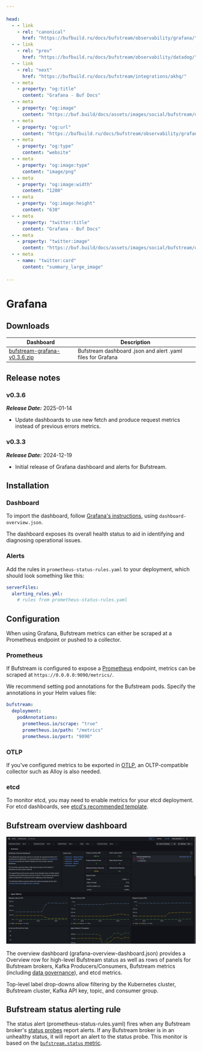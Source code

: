 ```yaml
---

head:
  - - link
    - rel: "canonical"
      href: "https://bufbuild.ru/docs/bufstream/observability/grafana/"
  - - link
    - rel: "prev"
      href: "https://bufbuild.ru/docs/bufstream/observability/datadog/"
  - - link
    - rel: "next"
      href: "https://bufbuild.ru/docs/bufstream/integrations/akhq/"
  - - meta
    - property: "og:title"
      content: "Grafana - Buf Docs"
  - - meta
    - property: "og:image"
      content: "https://buf.build/docs/assets/images/social/bufstream/observability/grafana.png"
  - - meta
    - property: "og:url"
      content: "https://bufbuild.ru/docs/bufstream/observability/grafana/"
  - - meta
    - property: "og:type"
      content: "website"
  - - meta
    - property: "og:image:type"
      content: "image/png"
  - - meta
    - property: "og:image:width"
      content: "1200"
  - - meta
    - property: "og:image:height"
      content: "630"
  - - meta
    - property: "twitter:title"
      content: "Grafana - Buf Docs"
  - - meta
    - property: "twitter:image"
      content: "https://buf.build/docs/assets/images/social/bufstream/observability/grafana.png"
  - - meta
    - name: "twitter:card"
      content: "summary_large_image"

---
```


# Grafana

## Downloads

| Dashboard                                                                                            | Description                                                 |
| ---------------------------------------------------------------------------------------------------- | ----------------------------------------------------------- |
| [bufstream-grafana-v0.3.6.zip](../../../assets/bufstream/observability/bufstream-grafana-v0.3.6.zip) | Bufstream dashboard .json and alert .yaml files for Grafana |

## Release notes

### v0.3.6

**_Release Date:_** 2025-01-14

- Update dashboards to use new fetch and produce request metrics instead of previous errors metrics.

### v0.3.3

**_Release Date:_** 2024-12-19

- Initial release of Grafana dashboard and alerts for Bufstream.

## Installation

### Dashboard

To import the dashboard, follow [Grafana's instructions](https://grafana.com/docs/grafana/latest/dashboards/build-dashboards/import-dashboards/), using `dashboard-overview.json`.

The dashboard exposes its overall health status to aid in identifying and diagnosing operational issues.

### Alerts

Add the rules in `prometheus-status-rules.yaml` to your deployment, which should look something like this:

```yaml
serverFiles:
  alerting_rules.yml:
    # rules from prometheus-status-rules.yaml
```

## Configuration

When using Grafana, Bufstream metrics can either be scraped at a Prometheus endpoint or pushed to a collector.

### Prometheus

If Bufstream is configured to expose a [Prometheus](../overview/#prometheus) endpoint, metrics can be scraped at `https://0.0.0.0:9090/metrics/`.

We recommend setting pod annotations for the Bufstream pods. Specify the annotations in your Helm values file:

```yaml
bufstream:
  deployment:
    podAnnotations:
      prometheus.io/scrape: "true"
      prometheus.io/path: "/metrics"
      prometheus.io/port: "9090"
```

### OTLP

If you've configured metrics to be exported in [OTLP](../overview/#otlp), an OLTP-compatible collector such as Alloy is also needed.

### etcd

To monitor etcd, you may need to enable metrics for your etcd deployment. For etcd dashboards, see [etcd's recommended template](https://etcd.io/docs/v3.5/op-guide/monitoring/#grafana).

## Bufstream overview dashboard

![Bufstream Overview Dashboard](../../../images/bufstream/observability/grafana-dashboard-overview.png)

The overview dashboard (grafana-overview-dashboard.json) provides a Overview row for high-level Bufstream status as well as rows of panels for Bufstream brokers, Kafka Producers/Consumers, Bufstream metrics (including [data governance](../../data-governance/schema-enforcement/)), and etcd metrics.

Top-level label drop-downs allow filtering by the Kubernetes cluster, Bufstream cluster, Kafka API key, topic, and consumer group.

## Bufstream status alerting rule

The status alert (prometheus-status-rules.yaml) fires when any Bufstream broker's [status probes](../status-endpoint/) report alerts. If any Bufstream broker is in an unhealthy status, it will report an alert to the status probe. This monitor is based on the [`bufstream.status` metric](../metrics/#available-metrics).
